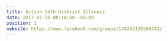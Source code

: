 ```yaml
---
title: Action 14th District Illinois
date: 2017-07-10 00:14:00 -05:00
position: 1
website: https://www.facebook.com/groups/149242135564741/
---
```



